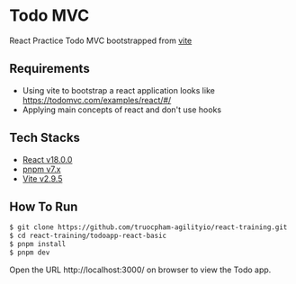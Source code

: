 # Todo MVC

React Practice Todo MVC bootstrapped from [vite](https://vitejs.dev/guide/#scaffolding-your-first-vite-project)

## Requirements

- Using vite to bootstrap a react application looks like https://todomvc.com/examples/react/#/
- Applying main concepts of react and don't use hooks

## Tech Stacks

- [React v18.0.0](https://reactjs.org/)
- [pnpm v7.x](https://pnpm.io/installation)
- [Vite v2.9.5](https://vitejs.dev/guide/#scaffolding-your-first-vite-project)

## How To Run

```bash
$ git clone https://github.com/truocpham-agilityio/react-training.git
$ cd react-training/todoapp-react-basic
$ pnpm install
$ pnpm dev
```

Open the URL http://localhost:3000/ on browser to view the Todo app.
